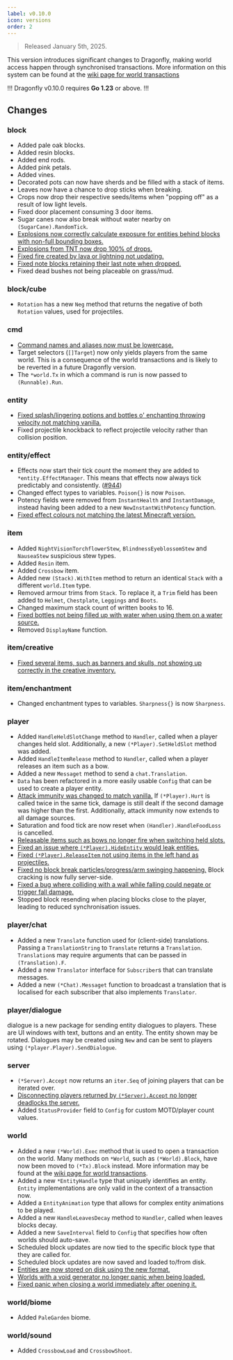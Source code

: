 ```yaml
---
label: v0.10.0
icon: versions
order: 2
---
```


> Released January 5th, 2025.

This version introduces significant changes to Dragonfly, making world access happen through
synchronised transactions. More information on this system can be found at the [wiki page for world transactions](https://github.com/df-mc/dragonfly/wiki/World-Transactions)

!!!
Dragonfly v0.10.0 requires **Go 1.23** or above.
!!!

## Changes

### **block**
- Added pale oak blocks.
- Added resin blocks.
- Added end rods.
- Added pink petals.
- Added vines.
- Decorated pots can now have sherds and be filled with a stack of items.
- Leaves now have a chance to drop sticks when breaking.
- Crops now drop their respective seeds/items when "popping off" as a result of low light levels.
- Fixed door placement consuming 3 door items.
- Sugar canes now also break without water nearby on `(SugarCane).RandomTick`.
- [Explosions now correctly calculate exposure for entities behind blocks with non-full bounding boxes.](https://github.com/df-mc/dragonfly/issues/709)
- [Explosions from TNT now drop 100% of drops.](https://github.com/df-mc/dragonfly/issues/969)
- [Fixed fire created by lava or lightning not updating.](https://github.com/df-mc/dragonfly/issues/977)
- [Fixed note blocks retaining their last note when dropped.](https://github.com/df-mc/dragonfly/issues/854)
- Fixed dead bushes not being placeable on grass/mud.

### **block/cube**
- `Rotation` has a new `Neg` method that returns the negative of both `Rotation` values, used for projectiles.

### **cmd**
- [Command names and aliases now must be lowercase.](https://github.com/df-mc/dragonfly/issues/946)
- Target selectors (`[]Target`) now only yields players from the same world. This is a consequence of the world
  transactions and is likely to be reverted in a future Dragonfly version.
- The `*world.Tx` in which a command is run is now passed to `(Runnable).Run`.

### **entity**
- [Fixed splash/lingering potions and bottles o' enchanting throwing velocity not matching vanilla.](https://github.com/df-mc/dragonfly/issues/746)
- Fixed projectile knockback to reflect projectile velocity rather than collision position.

### **entity/effect**
- Effects now start their tick count the moment they are added to `*entity.EffectManager`. This means that effects now
  always tick predictably and consistently. ([#944](https://github.com/df-mc/dragonfly/issues/944))
- Changed effect types to variables. `Poison{}` is now `Poison`.
- Potency fields were removed from `InstantHealth` and `InstantDamage`, instead having been added to a new
  `NewInstantWithPotency` function.
- [Fixed effect colours not matching the latest Minecraft version.](https://github.com/df-mc/dragonfly/issues/746)

### **item**
- Added `NightVisionTorchflowerStew`, `BlindnessEyeblossomStew` and `NauseaStew` suspicious stew types.
- Added `Resin` item.
- Added `Crossbow` item.
- Added new `(Stack).WithItem` method to return an identical `Stack` with a different `world.Item` type.
- Removed armour trims from `Stack`. To replace it, a `Trim` field has been added to `Helmet`, `Chestplate`, 
  `Leggings` and `Boots`.
- Changed maximum stack count of written books to 16.
- [Fixed bottles not being filled up with water when using them on a water source.](https://github.com/df-mc/dragonfly/issues/945)
- Removed `DisplayName` function.

### **item/creative**
- [Fixed several items, such as banners and skulls, not showing up correctly in the creative inventory.](https://github.com/df-mc/dragonfly/issues/945)

### **item/enchantment**
- Changed enchantment types to variables. `Sharpness{}` is now `Sharpness`.

### **player**
- Added `HandleHeldSlotChange` method to `Handler`, called when a player changes held slot. Additionally, a new
  `(*Player).SetHeldSlot` method was added.
- Added `HandleItemRelease` method to `Handler`, called when a player releases an item such as a bow.
- Added a new `Messaget` method to send a `chat.Translation`.
- `Data` has been refactored in a more easily usable `Config` that can be used to create a player entity.
- [Attack immunity was changed to match vanilla.](https://github.com/df-mc/dragonfly/issues/950) If `(*Player).Hurt` is called twice in the same tick, damage is still
  dealt if the second damage was higher than the first. Additionally, attack immunity now extends to all damage sources.
- Saturation and food tick are now reset when `(Handler).HandleFoodLoss` is cancelled.
- [Releasable items such as bows no longer fire when switching held slots.](https://github.com/df-mc/dragonfly/issues/676)
- [Fixed an issue where `(*Player).HideEntity` would leak entities.](https://github.com/df-mc/dragonfly/issues/978)
- [Fixed `(*Player).ReleaseItem` not using items in the left hand as projectiles.](https://github.com/df-mc/dragonfly/issues/960)
- [Fixed no block break particles/progress/arm swinging happening.](https://github.com/df-mc/dragonfly/issues/960) Block
  cracking is now fully server-side.
- [Fixed a bug where colliding with a wall while falling could negate or trigger fall damage.](https://github.com/df-mc/dragonfly/issues/779)
- Stopped block resending when placing blocks close to the player, leading to reduced synchronisation issues.

### **player/chat**
- Added a new `Translate` function used for (client-side) translations. Passing a `TranslationString` to `Translate`
  returns a `Translation`. `Translation`s may require arguments that can be passed in `(Translation).F`.
- Added a new `Translator` interface for `Subscriber`s that can translate messages.
- Added a new `(*Chat).Messaget` function to broadcast a translation that is localised for each subscriber that also
  implements `Translator`.

### **player/dialogue**
dialogue is a new package for sending entity dialogues to players. These are UI windows with text, buttons and an
entity. The entity shown may be rotated. Dialogues may be created using `New` and can be sent to players using
`(*player.Player).SendDialogue`.

### **server**
- `(*Server).Accept` now returns an `iter.Seq` of joining players that can be iterated over.
- [Disconnecting players returned by `(*Server).Accept` no longer deadlocks the server.](https://github.com/df-mc/dragonfly/issues/527)
- Added `StatusProvider` field to `Config` for custom MOTD/player count values.

### **world**
- Added a new `(*World).Exec` method that is used to open a transaction on the world. Many methods on `*World`, such
  as `(*World).Block`, have now been moved to `(*Tx).Block` instead. More information may be found at the 
  [wiki page for world transactions](https://github.com/df-mc/dragonfly/wiki/World-Transactions).
- Added a new `*EntityHandle` type that uniquely identifies an entity. `Entity` implementations are only valid in the
  context of a transaction now.
- Added a `EntityAnimation` type that allows for complex entity animations to be played.
- Added a new `HandleLeavesDecay` method to `Handler`, called when leaves blocks decay.
- Added a new `SaveInterval` field to `Config` that specifies how often worlds should auto-save.
- Scheduled block updates are now tied to the specific block type that they are called for.
- Scheduled block updates are now saved and loaded to/from disk.
- [Entities are now stored on disk using the new format.](https://github.com/df-mc/dragonfly/issues/516)
- [Worlds with a void generator no longer panic when being loaded.](https://github.com/df-mc/dragonfly/issues/481)
- [Fixed panic when closing a world immediately after opening it.](https://github.com/df-mc/dragonfly/issues/801)

### **world/biome**
- Added `PaleGarden` biome.

### **world/sound**
- Added `CrossbowLoad` and `CrossbowShoot`.